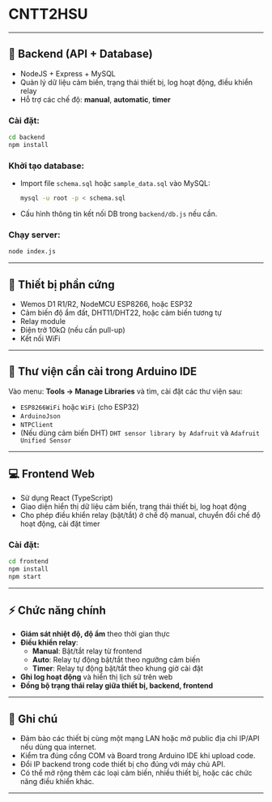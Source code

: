 # CNTT2HSU

---

## 🔧 Backend (API + Database)

- NodeJS + Express + MySQL
- Quản lý dữ liệu cảm biến, trạng thái thiết bị, log hoạt động, điều khiển relay
- Hỗ trợ các chế độ: **manual**, **automatic**, **timer**

### Cài đặt:
```bash
cd backend
npm install
```

### Khởi tạo database:
- Import file `schema.sql` hoặc `sample_data.sql` vào MySQL:
  ```bash
  mysql -u root -p < schema.sql
  ```
- Cấu hình thông tin kết nối DB trong `backend/db.js` nếu cần.

### Chạy server:
```bash
node index.js
```

---

## 🔧 Thiết bị phần cứng

- Wemos D1 R1/R2, NodeMCU ESP8266, hoặc ESP32  
- Cảm biến độ ẩm đất, DHT11/DHT22, hoặc cảm biến tương tự  
- Relay module  
- Điện trở 10kΩ (nếu cần pull-up)  
- Kết nối WiFi  

---

## 📲 Thư viện cần cài trong Arduino IDE

Vào menu: **Tools → Manage Libraries** và tìm, cài đặt các thư viện sau:

- `ESP8266WiFi` hoặc `WiFi` (cho ESP32)
- `ArduinoJson`
- `NTPClient`
- (Nếu dùng cảm biến DHT) `DHT sensor library by Adafruit` và `Adafruit Unified Sensor`

---

## 💻 Frontend Web

- Sử dụng React (TypeScript)
- Giao diện hiển thị dữ liệu cảm biến, trạng thái thiết bị, log hoạt động
- Cho phép điều khiển relay (bật/tắt) ở chế độ manual, chuyển đổi chế độ hoạt động, cài đặt timer

### Cài đặt:
```bash
cd frontend
npm install
npm start
```

---

## ⚡ Chức năng chính

- **Giám sát nhiệt độ, độ ẩm** theo thời gian thực
- **Điều khiển relay**:  
  - **Manual**: Bật/tắt relay từ frontend  
  - **Auto**: Relay tự động bật/tắt theo ngưỡng cảm biến  
  - **Timer**: Relay tự động bật/tắt theo khung giờ cài đặt
- **Ghi log hoạt động** và hiển thị lịch sử trên web
- **Đồng bộ trạng thái relay giữa thiết bị, backend, frontend**

---

## 📌 Ghi chú

- Đảm bảo các thiết bị cùng một mạng LAN hoặc mở public địa chỉ IP/API nếu dùng qua internet.
- Kiểm tra đúng cổng COM và Board trong Arduino IDE khi upload code.
- Đổi IP backend trong code thiết bị cho đúng với máy chủ API.
- Có thể mở rộng thêm các loại cảm biến, nhiều thiết bị, hoặc các chức năng điều khiển khác.

---

